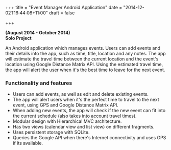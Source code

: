 +++
title = "Event Manager Android Application"
date = "2014-12-02T16:44:08+11:00"
draft = false

+++

**(August 2014 - October 2014)**  
**Solo Project**

An Android application which manages events. Users can add events and their details into the app, such as
time, title, location and any notes. The app will estimate the travel time between the current location
and the event's location using Google Distance Matrix API. Using the estimated travel time, the app will
alert the user when it's the best time to leave for the next event.

### Functionality and features

*   Users can add events, as well as edit and delete existing events.
*   The app will alert users when it's the perfect time to travel to the next event, using GPS and Google Distance Matrix API.
*   When adding new events, the app will check if the new event can fit into the current schedule (also takes into account travel times).
*   Modular design with Hierarchical MVC architecture.
*   Has two views (calendar view and list view) on different fragments.
*   Uses persistent storage with SQLite.
*   Queries the Google API when there's Internet connectivity and uses GPS if its available.
